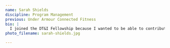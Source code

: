 ```yaml
---
name: Sarah Shields
discipline: Program Management
previous: Under Armour Connected Fitness
bio: |
  I joined the DT&I Fellowship because I wanted to be able to contribute to change in my community.  I was most recently working as a program manager at Under Armour Connected Fitness, managing the sales engineering team and producing over 50 products annually. I have over 10 years of experience working in digital in NYC and Austin.  
photo_filename: sarah-shields.jpg

---
```

